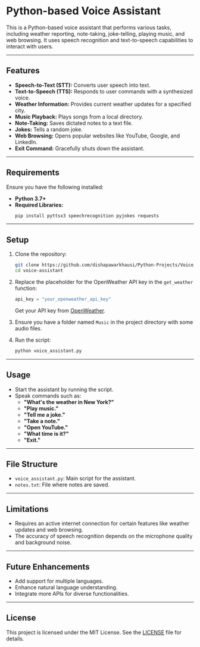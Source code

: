 # Python-based Voice Assistant

This is a Python-based voice assistant that performs various tasks, including weather reporting, note-taking, joke-telling, playing music, and web browsing. It uses speech recognition and text-to-speech capabilities to interact with users.

---

## Features

- **Speech-to-Text (STT):** Converts user speech into text.
- **Text-to-Speech (TTS):** Responds to user commands with a synthesized voice.
- **Weather Information:** Provides current weather updates for a specified city.
- **Music Playback:** Plays songs from a local directory.
- **Note-Taking:** Saves dictated notes to a text file.
- **Jokes:** Tells a random joke.
- **Web Browsing:** Opens popular websites like YouTube, Google, and LinkedIn.
- **Exit Command:** Gracefully shuts down the assistant.

---

## Requirements

Ensure you have the following installed:

- **Python 3.7+**
- **Required Libraries:**
  ```bash
  pip install pyttsx3 speechrecognition pyjokes requests
  ```

---

## Setup

1. Clone the repository:
   ```bash
   git clone https://github.com/dishapawarkhausi/Python-Projects/Voice_Assistant.git
   cd voice-assistant
   ```

2. Replace the placeholder for the OpenWeather API key in the `get_weather` function:
   ```python
   api_key = "your_openweather_api_key"
   ```
   Get your API key from [OpenWeather](https://openweathermap.org/api).

3. Ensure you have a folder named `Music` in the project directory with some audio files.

4. Run the script:
   ```bash
   python voice_assistant.py
   ```

---

## Usage

- Start the assistant by running the script.
- Speak commands such as:
  - **"What's the weather in New York?"**
  - **"Play music."**
  - **"Tell me a joke."**
  - **"Take a note."**
  - **"Open YouTube."**
  - **"What time is it?"**
  - **"Exit."**

---

## File Structure

- `voice_assistant.py`: Main script for the assistant.
- `notes.txt`: File where notes are saved.

---

## Limitations

- Requires an active internet connection for certain features like weather updates and web browsing.
- The accuracy of speech recognition depends on the microphone quality and background noise.

---

## Future Enhancements

- Add support for multiple languages.
- Enhance natural language understanding.
- Integrate more APIs for diverse functionalities.

---

## License

This project is licensed under the MIT License. See the [LICENSE](LICENSE) file for details.
